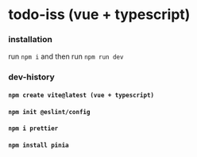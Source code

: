 # todo-iss (vue + typescript)

### installation

run `npm i` and then run `npm run dev`

### dev-history

#### `npm create vite@latest (vue + typescript)`

#### `npm init @eslint/config`

#### `npm i prettier`

#### `npm install pinia`
